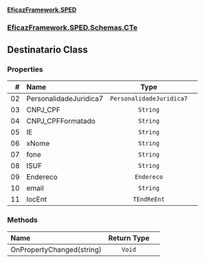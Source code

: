 #### [EficazFramework.SPED](EficazFrameworkSPED.md 'EficazFramework SPED')
### [EficazFramework.SPED.Schemas.CTe](EficazFramework.SPED.Schemas.CTe.md 'EficazFramework.SPED.Schemas.CTe')

## Destinatario Class
### Properties

| # | Name | Type | |
| ---: | :--- | :---: | :--- |
| 02 | PersonalidadeJuridica7 | `PersonalidadeJuridica7` |  |
| 03 | CNPJ_CPF | `String` |  |
| 04 | CNPJ_CPFFormatado | `String` |  |
| 05 | IE | `String` |  |
| 06 | xNome | `String` |  |
| 07 | fone | `String` |  |
| 08 | ISUF | `String` |  |
| 09 | Endereco | `Endereco` |  |
| 10 | email | `String` |  |
| 11 | locEnt | `TEndReEnt` |  |
### Methods

| Name | Return Type | |
| :--- | :---: | :--- |
| OnPropertyChanged(string) | `Void` |  |
